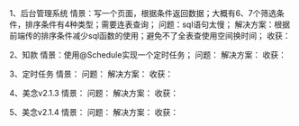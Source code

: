 1、后台管理系统
情景：写一个页面，根据条件返回数据；大概有6、7个筛选条件，排序条件有4种类型；需要连表查询；
问题：sql语句太慢；
解决方案：根据前端传的排序条件减少sql函数的使用；避免不了全表查使用空间换时间；
收获：

2、知款
情景：使用@Schedule实现一个定时任务；
问题：
解决方案：
收获：

3、定时任务
情景：
问题：
解决方案：
收获：

4、美念v2.1.3
情景：
问题：
解决方案：
收获：

5、美念v2.1.4
情景：
问题：
解决方案：
收获：
